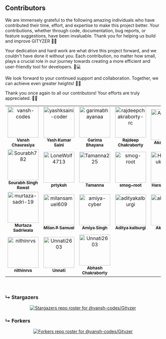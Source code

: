 ## Contributors

We are immensely grateful to the following amazing individuals who have contributed their time, effort, and expertise to make this project better. Your contributions, whether through code, documentation, bug reports, or feature suggestions, have been invaluable. Thank you for helping us build and improve GITYZER 🌟✨

Your dedication and hard work are what drive this project forward, and we couldn't have done it without you. Each contribution, no matter how small, plays a crucial role in our journey towards creating a more efficient and user-friendly tool for developers. 🙌💻

We look forward to your continued support and collaboration. Together, we can achieve even greater heights! 🚀🌐

Thank you once again to all our contributors! Your efforts are truly appreciated. 💖👏

<!-- readme: contributors -start -->
<table>
	<tbody>
		<tr>
            <td align="center">
                <a href="https://github.com/vansh-codes">
                    <img src="https://avatars.githubusercontent.com/u/114163734?v=4" width="100;" alt="vansh-codes"/>
                    <br />
                    <sub><b>Vansh Chaurasiya</b></sub>
                </a>
            </td>
            <td align="center">
                <a href="https://github.com/yashksaini-coder">
                    <img src="https://avatars.githubusercontent.com/u/115717039?v=4" width="100;" alt="yashksaini-coder"/>
                    <br />
                    <sub><b>Yash Kumar Saini</b></sub>
                </a>
            </td>
            <td align="center">
                <a href="https://github.com/garimabhayanaa">
                    <img src="https://avatars.githubusercontent.com/u/169595093?v=4" width="100;" alt="garimabhayanaa"/>
                    <br />
                    <sub><b>Garima Bhayana</b></sub>
                </a>
            </td>
            <td align="center">
                <a href="https://github.com/rajdeepchakraborty-rc">
                    <img src="https://avatars.githubusercontent.com/u/68934988?v=4" width="100;" alt="rajdeepchakraborty-rc"/>
                    <br />
                    <sub><b>Rajdeep Chakraborty</b></sub>
                </a>
            </td>
            <td align="center">
                <a href="https://github.com/Akshithsaai">
                    <img src="https://avatars.githubusercontent.com/u/76246437?v=4" width="100;" alt="Akshithsaai"/>
                    <br />
                    <sub><b>Akshith saai</b></sub>
                </a>
            </td>
            <td align="center">
                <a href="https://github.com/mehul-m-prajapati">
                    <img src="https://avatars.githubusercontent.com/u/7879392?v=4" width="100;" alt="mehul-m-prajapati"/>
                    <br />
                    <sub><b>Mehul Prajapati</b></sub>
                </a>
            </td>
		</tr>
		<tr>
            <td align="center">
                <a href="https://github.com/Sourabh782">
                    <img src="https://avatars.githubusercontent.com/u/103349890?v=4" width="100;" alt="Sourabh782"/>
                    <br />
                    <sub><b>Sourabh Singh Rawat</b></sub>
                </a>
            </td>
            <td align="center">
                <a href="https://github.com/LoneWolf4713">
                    <img src="https://avatars.githubusercontent.com/u/72555478?v=4" width="100;" alt="LoneWolf4713"/>
                    <br />
                    <sub><b>prtyksh</b></sub>
                </a>
            </td>
            <td align="center">
                <a href="https://github.com/Tamanna225">
                    <img src="https://avatars.githubusercontent.com/u/119917783?v=4" width="100;" alt="Tamanna225"/>
                    <br />
                    <sub><b>Tamanna</b></sub>
                </a>
            </td>
            <td align="center">
                <a href="https://github.com/smog-root">
                    <img src="https://avatars.githubusercontent.com/u/181578777?v=4" width="100;" alt="smog-root"/>
                    <br />
                    <sub><b>smog-root</b></sub>
                </a>
            </td>
            <td align="center">
                <a href="https://github.com/HarshitShukla-dev">
                    <img src="https://avatars.githubusercontent.com/u/109151752?v=4" width="100;" alt="HarshitShukla-dev"/>
                    <br />
                    <sub><b>Harshit Shukla</b></sub>
                </a>
            </td>
            <td align="center">
                <a href="https://github.com/piyushpatelcodes">
                    <img src="https://avatars.githubusercontent.com/u/136020845?v=4" width="100;" alt="piyushpatelcodes"/>
                    <br />
                    <sub><b>Piyush Patel</b></sub>
                </a>
            </td>
		</tr>
		<tr>
            <td align="center">
                <a href="https://github.com/murtaza-sadri-19">
                    <img src="https://avatars.githubusercontent.com/u/151193465?v=4" width="100;" alt="murtaza-sadri-19"/>
                    <br />
                    <sub><b>Murtaza Sadriwala</b></sub>
                </a>
            </td>
            <td align="center">
                <a href="https://github.com/milansamuel609">
                    <img src="https://avatars.githubusercontent.com/u/75712741?v=4" width="100;" alt="milansamuel609"/>
                    <br />
                    <sub><b>Milan P Samuel</b></sub>
                </a>
            </td>
            <td align="center">
                <a href="https://github.com/amiya-cyber">
                    <img src="https://avatars.githubusercontent.com/u/182724034?v=4" width="100;" alt="amiya-cyber"/>
                    <br />
                    <sub><b>Amiya Singh</b></sub>
                </a>
            </td>
            <td align="center">
                <a href="https://github.com/adityakalburgi">
                    <img src="https://avatars.githubusercontent.com/u/124163311?v=4" width="100;" alt="adityakalburgi"/>
                    <br />
                    <sub><b>Aditya kalburgi</b></sub>
                </a>
            </td>
            <td align="center">
                <a href="https://github.com/akash70629">
                    <img src="https://avatars.githubusercontent.com/u/76689571?v=4" width="100;" alt="akash70629"/>
                    <br />
                    <sub><b>Akash Das</b></sub>
                </a>
            </td>
            <td align="center">
                <a href="https://github.com/dev129">
                    <img src="https://avatars.githubusercontent.com/u/76431221?v=4" width="100;" alt="dev129"/>
                    <br />
                    <sub><b>Devansh Vishwa</b></sub>
                </a>
            </td>
		</tr>
		<tr>
            <td align="center">
                <a href="https://github.com/nithinrvs">
                    <img src="https://avatars.githubusercontent.com/u/103061474?v=4" width="100;" alt="nithinrvs"/>
                    <br />
                    <sub><b>nithinrvs</b></sub>
                </a>
            </td>
            <td align="center">
                <a href="https://github.com/Unnati2603">
                    <img src="https://avatars.githubusercontent.com/u/130018046?v=4" width="100;" alt="Unnati2603"/>
                    <br />
                    <sub><b>Unnati</b></sub>
                </a>
            </td>
            <td align="center">
                <a href="https://github.com/Abhash-Chakraborty">
                    <img src="https://avatars.githubusercontent.com/u/80592559?v=4" width="100;" alt="Unnati2603"/>
                    <br />
                    <sub><b>Abhash Chakraborty</b></sub>
                </a>
            </td>
		</tr>
	<tbody>
</table>
<!-- readme: contributors -end -->

<br>

### &#8627; Stargazers

<div align='center'>

[![Stargazers repo roster for @vansh-codes/Gityzer](https://reporoster.com/stars/vansh-codes/Gityzer)](https://github.com/vansh-codes/Gityzer/stargazers)

</div>

### &#8627; Forkers

<div align='center'>

[![Forkers repo roster for @vansh-codes/Gityzer](https://reporoster.com/forks/vansh-codes/Gityzer)](https://github.com/vansh-codes/Gityzer/network/members)

</div>

